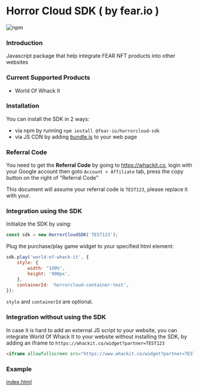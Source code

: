 # Horror Cloud SDK ( by fear.io )

![npm](https://img.shields.io/npm/dw/@fear-io/horrorcloud-sdk)

### Introduction

Javascript package that help integrate FEAR NFT products into other websites

### Current Supported Products

- World Of Whack It

### Installation

You can install the SDK in 2 ways:

- via npm by running `npm install @fear-io/horrorcloud-sdk`
- via JS CDN by adding [bundle.js](https://cdn.jsdelivr.net/gh/fear-io/horrorcloud-sdk/dist/bundle.js) to your web page


### Referral Code

You need to get the **Referral Code** by going to https://whackit.co, login with your Google account then goto `Account > Affiliate` tab, press the copy button on the right of "Referral Code"

This document will assume your referral code is `TEST123`, please replace it with your.

### Integration using the SDK

Initialize the SDK by using: 

```javascript
const sdk = new HorrorCloudSDK('TEST123');
```

Plug the purchase/play game widget to your specified html element:

```javascript
sdk.play('world-of-whack-it', {
    style: {
        width: "100%",
        height: '900px',
    },
    containerId: 'horrorcloud-container-test',
});
```

`style` and `containerId` are optional.

### Integration **without** using the SDK

In case it is hard to add an external JS script to your website, you can integrate World Of Whack It to your website without installing the SDK, by adding an iframe to `https://whackit.co/widget?partner=TEST123`

```html
<iframe allowfullscreen src="https://www.whackit.co/widget?partner=TEST123" style="width: 100%; height: 900px; border: none"></iframe>
```

### Example

[index.html](https://github.com/fear-io/horrorcloud-sdk/blob/main/index.html)

